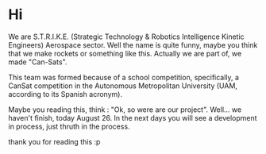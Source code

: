 # Hi

We are S.T.R.I.K.E. (Strategic Technology & Robotics Intelligence Kinetic Engineers) Aerospace sector. Well the name is quite funny, maybe you think that we make rockets or something like this. Actually we are part of, we made "Can-Sats". 

This team was formed because of a school competition, specifically, a CanSat competition in the Autonomous Metropolitan University (UAM, according to its Spanish acronym). 

Maybe you reading this, think : "Ok, so were are our project". Well... we haven't finish, today August 26. In the next days you will see a development in process, just thruth in the process.

thank you for reading this :p
